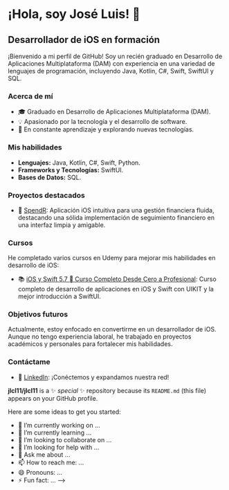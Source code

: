 # ¡Hola, soy José Luis! 👋

## Desarrollador de iOS en formación

¡Bienvenido a mi perfil de GitHub! Soy un recién graduado en Desarrollo de Aplicaciones Multiplataforma (DAM) con experiencia en una variedad de lenguajes de programación, incluyendo Java, Kotlin, C#, Swift, SwiftUI y SQL.

### Acerca de mí

- 🎓 Graduado en Desarrollo de Aplicaciones Multiplataforma (DAM).
- 💡 Apasionado por la tecnología y el desarrollo de software.
- 🚀 En constante aprendizaje y explorando nuevas tecnologías.

### Mis habilidades

- **Lenguajes:** Java, Kotlin, C#, Swift, Python.
- **Frameworks y Tecnologías:** SwiftUI.
- **Bases de Datos:** SQL.

### Proyectos destacados

- 📱 [SpendR](https://github.com/jlcl11/XpenseTracker): Aplicación iOS intuitiva para una gestión financiera fluida, destacando una sólida implementación de seguimiento financiero en una interfaz limpia y amigable.

### Cursos

He completado varios cursos en Udemy para mejorar mis habilidades en desarrollo de iOS:

- 📚 [iOS y Swift 5.7  Curso Completo Desde Cero a Profesional](https://www.udemy.com/course/swift_ios/?kw=iOS&src=sac): Curso completo de desarrollo de aplicaciones en iOS y Swift con UIKIT y la mejor introducción a SwiftUI.

### Objetivos futuros

Actualmente, estoy enfocado en convertirme en un desarrollador de iOS. Aunque no tengo experiencia laboral, he trabajado en proyectos académicos y personales para fortalecer mis habilidades.

### Contáctame

- 💼 [LinkedIn](https://www.linkedin.com/in/josé-luis-corral-lópez-42283317b/): ¡Conéctemos y expandamos nuestra red!

**jlcl11/jlcl11** is a ✨ _special_ ✨ repository because its `README.md` (this file) appears on your GitHub profile.

Here are some ideas to get you started:

- 🔭 I’m currently working on ...
- 🌱 I’m currently learning ...
- 👯 I’m looking to collaborate on ...
- 🤔 I’m looking for help with ...
- 💬 Ask me about ...
- 📫 How to reach me: ...
- 😄 Pronouns: ...
- ⚡ Fun fact: ...
-->
